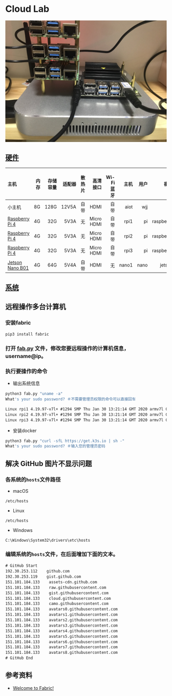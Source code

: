 # Cloud Lab
![](logo.jpg)

## [硬件](hardware)
| 主机                                                                            | 内存   | 存储容量 | 适配器 | 散热片 | 高清接口  |　Wi-Fi<br>蓝牙 | 主机 | 用户 | 密码 |
| :---                                                                           | ----:  | ----:   | ---: | ---: | ---:      | ---: | ---: | ---:| ---: |
| 小主机 | 8G | 128G | 12V5A | 自带 | HDMI | 自带 | aiot | wjj | |
| [Raspberry Pi 4](https://www.raspberrypi.org/products/raspberry-pi-4-model-b/) | 4G     | 32G     | 5V3A | 无   | Micro HDMI | 自带 | rpi1  | pi  | raspberry |
| [Raspberry Pi 4](https://www.raspberrypi.org/products/raspberry-pi-4-model-b/) | 4G     | 32G     | 5V3A | 无   | Micro HDMI | 自带 | rpi2  | pi  | raspberry |
| [Raspberry Pi 4](https://www.raspberrypi.org/products/raspberry-pi-4-model-b/) | 4G     | 32G     | 5V3A | 无   | Micro HDMI | 自带 | rpi3  | pi  | raspberry |
| [Jetson Nano B01](https://developer.nvidia.com/embedded/jetson-nano)           | 4G     | 64G     | 5V4A | 自带 | HDMI       | 无   | nano1 | nano| jetson    |

## [系统](system)

## 远程操作多台计算机
### 安装fabric
```bash
pip3 install fabric
```

### 打开 [fab.py](fab.py) 文件，修改您要远程操作的计算机信息，username@ip。

### 执行要操作的命令
* 输出系统信息
```bash
python3 fab.py "uname -a"
What's your sudo password? ＃不需要管理员权限的命令可以直接回车
```
```txt
Linux rpi1 4.19.97-v7l+ #1294 SMP Thu Jan 30 13:21:14 GMT 2020 armv7l GNU/Linux
Linux rpi2 4.19.97-v7l+ #1294 SMP Thu Jan 30 13:21:14 GMT 2020 armv7l GNU/Linux
Linux rpi3 4.19.97-v7l+ #1294 SMP Thu Jan 30 13:21:14 GMT 2020 armv7l GNU/Linux
```

* 安装docker
```bash
python3 fab.py "curl -sfL https://get.k3s.io | sh -"
What's your sudo password? ＃输入您的管理员密码
```


## 解决 GitHub 图片不显示问题
### 各系统的```hosts```文件路径
* macOS
```
/etc/hosts
```
* Linux
```
/etc/hosts
```
* Windows
```
C:\Windows\System32\drivers\etc\hosts
```

### 编辑系统的```hosts```文件，在后面增加下面的文本。
```txt
# GitHub Start
192.30.253.112    github.com
192.30.253.119    gist.github.com
151.101.184.133    assets-cdn.github.com
151.101.184.133    raw.githubusercontent.com
151.101.184.133    gist.githubusercontent.com
151.101.184.133    cloud.githubusercontent.com
151.101.184.133    camo.githubusercontent.com
151.101.184.133    avatars0.githubusercontent.com
151.101.184.133    avatars1.githubusercontent.com
151.101.184.133    avatars2.githubusercontent.com
151.101.184.133    avatars3.githubusercontent.com
151.101.184.133    avatars4.githubusercontent.com
151.101.184.133    avatars5.githubusercontent.com
151.101.184.133    avatars6.githubusercontent.com
151.101.184.133    avatars7.githubusercontent.com
151.101.184.133    avatars8.githubusercontent.com
# GitHub End
```

## 参考资料
* [Welcome to Fabric!](https://www.fabfile.org/)
